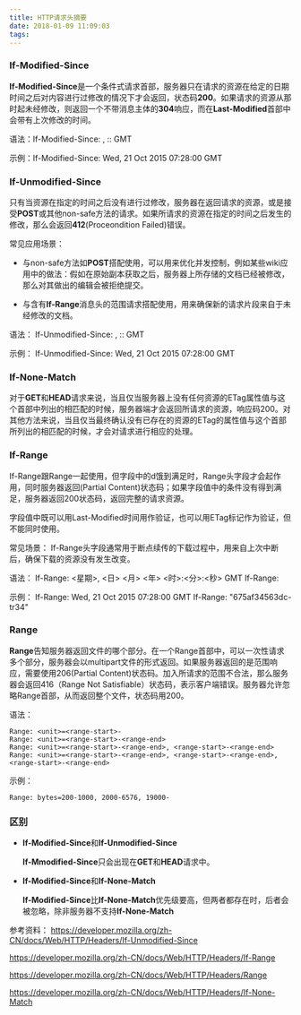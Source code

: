 ```yaml
---
title: HTTP请求头摘要
date: 2018-01-09 11:09:03
tags:
---
```


### If-Modified-Since
<b>If-Modified-Since</b>是一个条件式请求首部，服务器只在请求的资源在给定的日期时间之后对内容进行过修改的情况下才会返回，状态码<b>200</b>。如果请求的资源从那时起未经修改，则返回一个不带消息主体的<b>304</b>响应，而在<b>Last-Modified</b>首部中会带有上次修改的时间。

语法：If-Modified-Since: <day-name>, <day> <month> <year> <hour>:<minute>:<second> GMT

示例：If-Modified-Since: Wed, 21 Oct 2015 07:28:00 GMT

### If-Unmodified-Since
只有当资源在指定的时间之后没有进行过修改，服务器在返回请求的资源，或是接受<b>POST</b>或其他non-safe方法的请求。如果所请求的资源在指定的时间之后发生的修改，那么会返回<b>412</b>(Proceondition Failed)错误。

常见应用场景：
- 与non-safe方法如<b>POST</b>搭配使用，可以用来优化并发控制，例如某些wiki应用中的做法：假如在原始副本获取之后，服务器上所存储的文档已经被修改，那么对其做出的编辑会被拒绝提交。

- 与含有<b>If-Range</b>消息头的范围请求搭配使用，用来确保新的请求片段来自于未经修改的文档。

语法：
If-Unmodified-Since: <day-name>, <day> <month> <year> <hour>:<minute>:<second> GMT

示例：
If-Unmodified-Since: Wed, 21 Oct 2015 07:28:00 GMT

### If-None-Match
对于<b>GET</b>和<b>HEAD</b>请求来说，当且仅当服务器上没有任何资源的ETag属性值与这个首部中列出的相匹配的时候，服务器端才会返回所请求的资源，响应码200。对其他方法来说，当且仅当最终确认没有已存在的资源的ETag的属性值与这个首部所列出的相匹配的时候，才会对请求进行相应的处理。


### If-Range
If-Range跟Range一起使用，但字段中的d饿到满足时，Range头字段才会起作用，同时服务器返回(Partial Content)状态码；如果字段值中的条件没有得到满足，服务器返回200状态码，返回完整的请求资源。

字段值中既可以用Last-Modified时间用作验证，也可以用ETag标记作为验证，但不能同时使用。

常见场景：
If-Range头字段通常用于断点续传的下载过程中，用来自上次中断后，确保下载的资源没有发生改变。

语法：
If-Range: <星期>, <日> <月> <年> <时>:<分>:<秒> GMT
If-Range: <etag>

示例：
If-Range: Wed, 21 Oct 2015 07:28:00 GMT
If-Range: "675af34563dc-tr34"

### Range
<b>Range</b>告知服务器返回文件的哪个部分。在一个Range首部中，可以一次性请求多个部分，服务器会以multipart文件的形式返回。如果服务器返回的是范围响应，需要使用206(Partial Content)状态码。加入所请求的范围不合法，那么服务器会返回416（Range Not Satisfiable）状态码，表示客户端错误。服务器允许忽略Range首部，从而返回整个文件，状态码用200。

语法：
```
Range: <unit>=<range-start>-
Range: <unit>=<range-start>-<range-end>
Range: <unit>=<range-start>-<range-end>, <range-start>-<range-end>
Range: <unit>=<range-start>-<range-end>, <range-start>-<range-end>, <range-start>-<range-end>
```
示例：
```
Range: bytes=200-1000, 2000-6576, 19000-
```




### 区别
- <b>If-Modified-Since</b>和<b>If-Unmodified-Since</b>

    <b>If-Mmodified-Since</b>只会出现在<b>GET</b>和<b>HEAD</b>请求中。

- <b>If-Modified-Since</b>和<b>If-None-Match</b>

    <b>If-Modified-Since</b>比<b>If-None-Match</b>优先级要高，但两者都存在时，后者会被忽略，除非服务器不支持<b>If-None-Match</b>


参考资料：
https://developer.mozilla.org/zh-CN/docs/Web/HTTP/Headers/If-Unmodified-Since

https://developer.mozilla.org/zh-CN/docs/Web/HTTP/Headers/If-Range

https://developer.mozilla.org/zh-CN/docs/Web/HTTP/Headers/Range

https://developer.mozilla.org/zh-CN/docs/Web/HTTP/Headers/If-None-Match